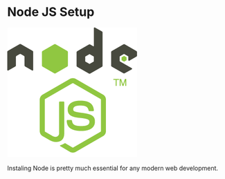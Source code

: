
# Node JS Setup

![](node-js.png)

Instaling Node is pretty much essential for any modern web development. 

